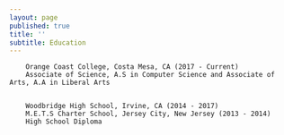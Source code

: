 ```yaml
---
layout: page
published: true
title: ''
subtitle: Education
---
```

		
        Orange Coast College, Costa Mesa, CA (2017 - Current)
        Associate of Science, A.S in Computer Science and Associate of Arts, A.A in Liberal Arts


		Woodbridge High School, Irvine, CA (2014 - 2017)
        M.E.T.S Charter School, Jersey City, New Jersey (2013 - 2014)
        High School Diploma
